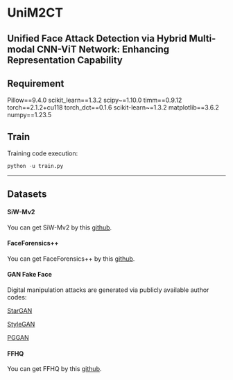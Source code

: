 # UniM2CT
Unified Face Attack Detection via Hybrid Multi-modal CNN-ViT Network: Enhancing Representation Capability
------
## Requirement
Pillow==9.4.0
scikit_learn==1.3.2
scipy~=1.10.0
timm==0.9.12
torch==2.1.2+cu118
torch_dct==0.1.6
scikit-learn~=1.3.2
matplotlib==3.6.2
numpy==1.23.5
## Train
Training code execution:
```python
python -u train.py
```
------
## Datasets

#### SiW-Mv2
You can get SiW-Mv2 by this [github](https://github.com/CHELSEA234/Multi-domain-learning-FAS).
#### FaceForensics++
You can get FaceForensics++ by this [github](https://github.com/ondyari/FaceForensics).
#### GAN Fake Face
Digital manipulation attacks are generated via publicly available author codes:

[StarGAN](https://github.com/yunjey/stargan)

[StyleGAN](https://github.com/NVlabs/stylegan2)

[PGGAN](https://github.com/tkarras/progressive_growing_of_gans)
#### FFHQ
You can get FFHQ by this [github](https://github.com/NVlabs/ffhq-dataset).
